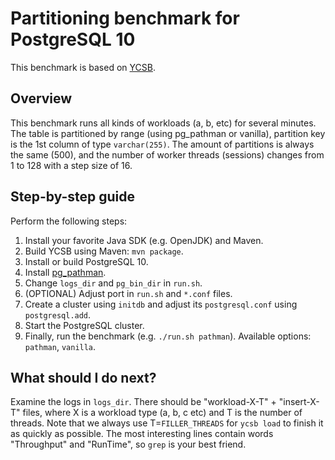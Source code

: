 # Partitioning benchmark for PostgreSQL 10

This benchmark is based on [YCSB](https://github.com/brianfrankcooper/YCSB).

## Overview

This benchmark runs all kinds of workloads (a, b, etc) for several minutes. The table is partitioned by range (using pg_pathman or vanilla), partition key is the 1st column of type `varchar(255)`. The amount of partitions is always the same (500), and the number of worker threads (sessions) changes from 1 to 128 with a step size of 16.

## Step-by-step guide

Perform the following steps:

1. Install your favorite Java SDK (e.g. OpenJDK) and Maven.
2. Build YCSB using Maven: `mvn package`.
3. Install or build PostgreSQL 10.
4. Install [pg_pathman](https://github.com/postgrespro/pg_pathman).
5. Change `logs_dir` and `pg_bin_dir` in `run.sh`.
6. (OPTIONAL) Adjust port in `run.sh` and `*.conf` files.
7. Create a cluster using `initdb` and adjust its `postgresql.conf` using `postgresql.add`.
8. Start the PostgreSQL cluster.
9. Finally, run the benchmark (e.g. `./run.sh pathman`). Available options: `pathman`, `vanilla`.

## What should I do next?

Examine the logs in `logs_dir`. There should be "workload-X-T" + "insert-X-T" files, where X is a workload type (a, b, c etc) and T is the number of threads. Note that we always use T=`FILLER_THREADS` for `ycsb load` to finish it as quickly as possible. The most interesting lines contain words "Throughput" and "RunTime", so `grep` is your best friend.
